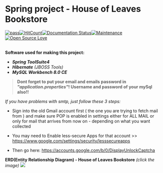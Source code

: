 # Spring project - House of Leaves Bookstore

[![pass](https://travis-ci.org/patrykkrawczyk/TDDAndDesignPatternsExample.svg?branch=master)](https://github.com/ZoranKJava/Project_1_StudentAdministration/blob/master/README.md#demo)[![HitCount](http://hits.dwyl.io/{ZoranKJava}/{Spring}.svg)](http://hits.dwyl.io/{username}/{ZoranKJava})[![Documentation Status](https://readthedocs.org/projects/ansicolortags/badge/?version=latest)](https://github.com/ZoranKJava/Project_1_StudentAdministration/tree/master/StudentAdministration)[![Maintenance](https://img.shields.io/badge/Maintained%3F-yes-green.svg)](https://github.com/ZoranKJava/Project_1_StudentAdministration/graphs/commit-activity)[![Open Source Love](https://badges.frapsoft.com/os/v3/open-source.png?v=103)](https://www.eclipse.org/photon/)
<br>
<br>

<b>Software used for making this project:</b>
* <i><b>Spring ToolSuite4</b></i>
* <i><b>Hibernate</b></i><i> (JBOSS Tools)</i>
* <i><b>MySQL Workbench 8.0 CE</b></i>

><b>Dont forget to put your email and emails password in <i>"application.properties"</i>! Username and password of your mySql also!!</b>

<i>If you have problems with smtp, just follow these 3 steps:</i>
* Sign into the old Gmail account first ( the one you are trying to fetch mail from ) and make sure POP is enabled in settings either for ALL MAIL or only for mail that arrives from now on - depending on what you want collected

* You may need to Enable less-secure Apps for that account >> https://www.google.com/settings/security/lesssecureapps

* Then go here: https://accounts.google.com/b/0/DisplayUnlockCaptcha


<b>ERD(Entity Relationship Diagram) - House of Leaves Bookstore</b><i> (click the image)</i>
<a href="https://github.com/ZoranKJava/Project-2-Bookstore/blob/master/ERD%20-%20House%20of%20Leaves%20Bookstore.xml"><img href="*" src="https://github.com/ZoranKJava/gifs/blob/master/ERD.jpg"></a>

